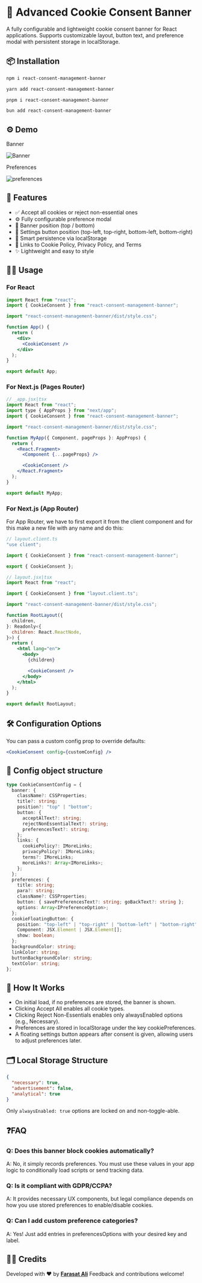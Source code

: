 # 🍪 Advanced Cookie Consent Banner

A fully configurable and lightweight cookie consent banner for React applications. Supports customizable layout, button text, and preference modal with persistent storage in localStorage.

## 📦 Installation

```bash
npm i react-consent-management-banner

yarn add react-consent-management-banner

pnpm i react-consent-management-banner

bun add react-consent-management-banner
```

## ⚙️ Demo

Banner

![Banner](https://github.com/faraasat/react-consent-management-banner/blob/main/github-imgs/banner.png)

Preferences

![preferences](https://github.com/faraasat/react-consent-management-banner/blob/main/github-imgs/preferences.png)

## 🚀 Features

- ✅ Accept all cookies or reject non-essential ones
- ⚙️ Fully configurable preference modal
- 📍 Banner position (top / bottom)
- 📌 Settings button position (top-left, top-right, bottom-left, bottom-right)
- 🧠 Smart persistence via localStorage
- 📜 Links to Cookie Policy, Privacy Policy, and Terms
- ✨ Lightweight and easy to style

## 🧑‍💻 Usage

### For React

```jsx
import React from "react";
import { CookieConsent } from "react-consent-management-banner";

import "react-consent-management-banner/dist/style.css";

function App() {
  return (
    <div>
      <CookieConsent />
    </div>
  );
}

export default App;
```

### For Next.js (Pages Router)

```jsx
// _app.jsx|tsx
import React from "react";
import type { AppProps } from "next/app";
import { CookieConsent } from "react-consent-management-banner";

import "react-consent-management-banner/dist/style.css";

function MyApp({ Component, pageProps }: AppProps) {
  return (
    <React.Fragment>
      <Component {...pageProps} />

      <CookieConsent />
    </React.Fragment>
  );
}

export default MyApp;
```

### For Next.js (App Router)

For App Router, we have to first export it from the client component and for this make a new file with any name and do this:

```jsx
// layout.client.ts
"use client";

import { CookieConsent } from "react-consent-management-banner";

export { CookieConsent };
```

```jsx
// layout.jsx|tsx
import React from "react";

import { CookieConsent } from "layout.client.ts";

import "react-consent-management-banner/dist/style.css";

function RootLayout({
  children,
}: Readonly<{
  children: React.ReactNode,
}>) {
  return (
    <html lang="en">
      <body>
        {children}

        <CookieConsent />
      </body>
    </html>
  );
}

export default RootLayout;
```

## 🛠 Configuration Options

You can pass a custom config prop to override defaults:

```jsx
<CookieConsent config={customConfig} />
```

## 🔧 Config object structure

```ts
type CookieConsentConfig = {
  banner: {
    className?: CSSProperties;
    title?: string;
    position?: "top" | "bottom";
    button: {
      acceptAlText?: string;
      rejectNonEssentialText?: string;
      preferencesText?: string;
    };
    links: {
      cookiePolicy?: IMoreLinks;
      privacyPolicy?: IMoreLinks;
      terms?: IMoreLinks;
      moreLinks?: Array<IMoreLinks>;
    };
  };
  preferences: {
    title: string;
    para?: string;
    className?: CSSProperties;
    button: { savePreferencesText?: string; goBackText?: string };
    options: Array<IPreferenceOption>;
  };
  cookieFloatingButton: {
    position: "top-left" | "top-right" | "bottom-left" | "bottom-right";
    Component: JSX.Element | JSX.Element[];
    show: boolean;
  };
  backgroundColor: string;
  linkColor: string;
  buttonBackgroundColor: string;
  textColor: string;
};
```

## 🧠 How It Works

- On initial load, if no preferences are stored, the banner is shown.
- Clicking Accept All enables all cookie types.
- Clicking Reject Non-Essentials enables only alwaysEnabled options (e.g., Necessary).
- Preferences are stored in localStorage under the key cookiePreferences.
- A floating settings button appears after consent is given, allowing users to adjust preferences later.

## 🗂 Local Storage Structure

```json
{
  "necessary": true,
  "advertisement": false,
  "analytical": true
}
```

Only `alwaysEnabled: true` options are locked on and non-toggle-able.

## ❓FAQ

### Q: Does this banner block cookies automatically?

A: No, it simply records preferences. You must use these values in your app logic to conditionally load scripts or send tracking data.

### Q: Is it compliant with GDPR/CCPA?

A: It provides necessary UX components, but legal compliance depends on how you use stored preferences to enable/disable cookies.

### Q: Can I add custom preference categories?

A: Yes! Just add entries in preferencesOptions with your desired key and label.

## 🧑‍🎓 Credits

Developed with ❤️ by **[Farasat Ali](https://github.com/faraasat)**
Feedback and contributions welcome!
